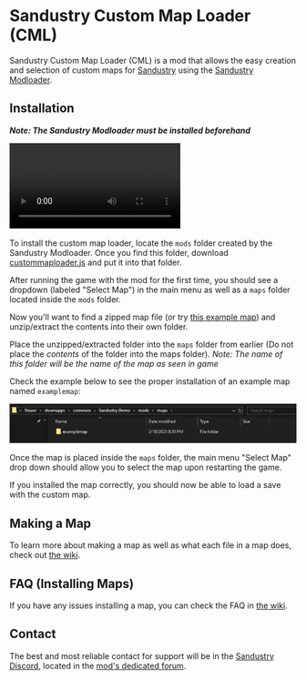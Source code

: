 # Sandustry Custom Map Loader (CML)

Sandustry Custom Map Loader (CML) is a mod that allows the easy creation and selection of custom maps for [Sandustry](https://store.steampowered.com/app/2764460/Sandustry/) using the [Sandustry Modloader](https://git.rendezvous.dev/shadowcomputer/sandustry-modloader).

## Installation

**_Note: The Sandustry Modloader must be installed beforehand_**

![Quick installation video](/resources/installation_video.mp4)

To install the custom map loader, locate the `mods` folder created by the Sandustry Modloader. Once you find this folder, download [custommaploader.js](https://github.com/Electric131/Sandustry-CustomMapLoader/releases/latest/download/custommaploader.js) and put it into that folder.

After running the game with the mod for the first time, you should see a dropdown (labeled "Select Map") in the main menu as well as a `maps` folder located inside the `mods` folder.

Now you'll want to find a zipped map file (or try [this example map](https://github.com/Electric131/Sandustry-CustomMapLoader/releases/latest/download/examplemap.zip)) and unzip/extract the contents into their own folder.

Place the unzipped/extracted folder into the `maps` folder from earlier (Do not place the _contents_ of the folder into the maps folder). _Note: The name of this folder will be the name of the map as seen in game_

Check the example below to see the proper installation of an example map named `examplemap`:

!['examplemap' folder located inside the maps folder](/resources/maps_folder.png)

Once the map is placed inside the `maps` folder, the main menu "Select Map" drop down should allow you to select the map upon restarting the game.

If you installed the map correctly, you should now be able to load a save with the custom map.

## Making a Map

To learn more about making a map as well as what each file in a map does, check out [the wiki](https://github.com/Electric131/Sandustry-CustomMapLoader/wiki/Making-a-Map).

## FAQ (Installing Maps)

If you have any issues installing a map, you can check the FAQ in [the wiki](<https://github.com/Electric131/Sandustry-CustomMapLoader/wiki/FAQ-(Installing-Maps)>).

## Contact

The best and most reliable contact for support will be in the [Sandustry Discord](https://discord.gg/Vt27aBcjXf), located in the [mod's dedicated forum](https://discord.com/channels/307205327659597856/1340092851605733477).

